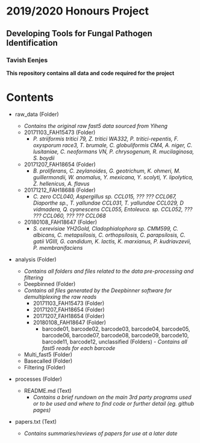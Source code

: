 # 2019/2020 Honours Project
## Developing Tools for Fungal Pathogen Identification
### Tavish Eenjes


**This repository contains all data and code required for the project**

Contents
========
- raw_data (Folder)
	- *Contains the original raw fast5 data sourced from Yiheng*
	- 20171103_FAH15473 (Folder)
		- *P. striiformis tritici 79, Z. tritici WA332, P. tritici-repentis, F. oxysporum race3, T. brumale, C. globuliformis CM4, A. niger, C. lusitaniae, C. neoformans VN, P. chrysogenum, R. mucilaginosa, S. boydii*
	- 20171207_FAH18654 (Folder)
		-  *B. proliferans, C. zeylanoides, G. geotrichum, K. ohmeri, M. guillermondii, W. anomalus, Y. mexicana, Y. scolyti, Y. lipolytica, Z. hellenicus, A. flavus*
	- 20171212_FAH18688 (Folder)
		-  *C. zero CCL040, Aspergillus sp. CCL015, ??? ??? CCL067, Diaporthe sp., T. yallundae CCL031, T. yallundae CCL029, D vidmadera, Q. cyanescens CCL055, Entoleuca. sp. CCL052, ??? ??? CCL060, ??? ??? CCL068*
	- 20180108_FAH18647 (Folder)
		-  *S. cerevisiae YH2Gold, Cladophialophora sp. CMM599, C. albicans, C. metapsilosis, C. orthopsilosis, C. parapsilosis, C. gatii VGIII, G. candidum, K. lactis, K. marxianus, P. kudriavzevii, P. membranifaciens*
- analysis (Folder)
	- *Contains all folders and files related to the data pre-processing and filtering*
	- Deepbinned (Folder)
	- *Contains all files generated by the Deepbinner software for demultiplexing the raw reads*
		-  20171103_FAH15473 (Folder)
		-  20171207_FAH18654 (Folder)
		-  20171207_FAH18654 (Folder)
		-  20180108_FAH18647 (Folder)
			-  barcode01, barcode02, barcode03, barcode04, barcode05, barcode06, barcode07, barcode08, barcode09, barcode10, barcode11, barcode12, unclassified (Folders)
                		-  *Contains all fast5 reads for each barcode*
	- Multi_fast5 (Folder)
	- Basecalled (Folder)
	- Filtering (Folder)
    
    
    
- processes (Folder)
	- README.md (Text)
		- *Contains a brief rundown on the main 3rd party programs used or to be used and where to find code or further detail (eg. github pages)*
- papers.txt (Text)
	- *Contains summaries/reviews of papers for use at a later date*
